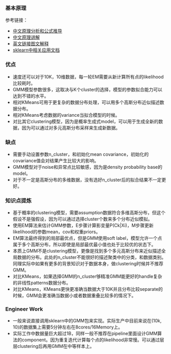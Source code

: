 
### 基本原理
参考链接：
- [中文原理分析和公式推导](https://blog.csdn.net/omade/article/details/27194451)
- [中文原理讲解](https://blog.csdn.net/lin_limin/article/details/81048411)
- [英文链接图文解释](https://towardsdatascience.com/gaussian-mixture-model-clearly-explained-115010f7d4cf)
- [sklearn中相关应用文档](https://scikit-learn.org/stable/modules/generated/sklearn.mixture.GaussianMixture.html)
### 优点
- 速度还可以对于10K，10维数据，每一轮EM需要从新计算所有点的likelihood比较耗时。
- GMM模型参数很多，这取决与K个cluster的选择，模型的参数拟合能力可以达到不错的水平。
- 相对KMeans可用于更复杂的数据分布处理，可以用多个高斯分布近似描述数据分布。
- 相对KMeans考虑数据的variance当拟合模型的时候。
- 对比其它clustering模型，因为是概率生成式model，可以用于生成全新的数据，因为可以通过对多元高斯分布采样来生成新数据。
### 缺点
- 需要手动设置参数n_cluster，和初始化mean covariance，初始化的covariance值会对结果产生比较大的影响。
- GMM模型对于noise和异常点比较敏感，因为是density probability base的model。
- 对于不一定是高斯分布的多维数据，没有选好n_cluster后的拟合结果不一定更好。
### 知识点提炼
- 基于概率的clustering模型，需要assumption数据符合多维高斯分布，但这个假设不是强假设，因为可以通过选择cluster个数来多个分布近似模拟。
- 使用EM算法来估计GMM参数，E步骤计算影变量P(Ck|Xi)，M步骤更新likelihood的参数mean，cov和权重priors。
- EM算法最终得到的局部最优点，但是GMM使用soft label，模型允许一个点属于多个高斯分布，所以即使是局部最优最小值也处于比较优的状态下。
- 本质上GMM不是clustering模型，更像是找到多个多元高斯分布来近似描述全局数据的分布。此处的n_cluster不能很好的描述聚类中的分类，和数据类别。同理实际中如果有更多的背景知识对于数据本身，做clustering时候并不推荐GMM。
- 对比KMeans，如果选择GMM的n_cluster够精准GMM能更好的handle复杂的非线性patterns数据分布。
- 对比KMeans，KMeans更快更准确当数据大于10K并且分布比较separate的时候，GMM会更准确当数据小或者数据重叠比较多的情况下。
### Engineer Work
- 一般来说直接调用sklearn中的GMM包来实现。实际生产中目前来说在(10k, 10)的数据集上需要5分钟左右在8cores/16Memory上。
- 实际工作中数据量巨大超过1B，同样一般不推荐在pipeline里面设计GMM算法的component。因为重复迭代计算每个点的likelihood非常慢。可以通过层层clustering后再用GMM在中等样本上。
